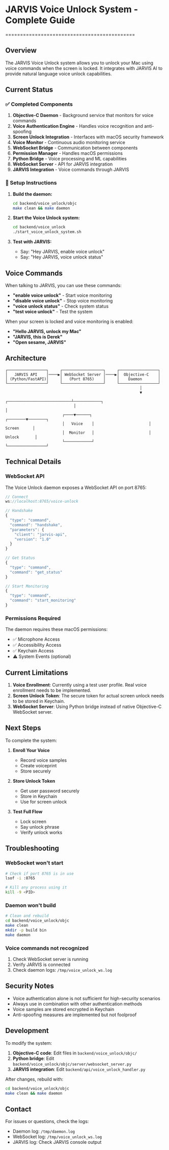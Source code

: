 # JARVIS Voice Unlock System - Complete Guide
============================================

## Overview

The JARVIS Voice Unlock system allows you to unlock your Mac using voice commands when the screen is locked. It integrates with JARVIS AI to provide natural language voice unlock capabilities.

## Current Status

### ✅ Completed Components

1. **Objective-C Daemon** - Background service that monitors for voice commands
2. **Voice Authentication Engine** - Handles voice recognition and anti-spoofing
3. **Screen Unlock Integration** - Interfaces with macOS security framework
4. **Voice Monitor** - Continuous audio monitoring service
5. **WebSocket Bridge** - Communication between components
6. **Permission Manager** - Handles macOS permissions
7. **Python Bridge** - Voice processing and ML capabilities
8. **WebSocket Server** - API for JARVIS integration
9. **JARVIS Integration** - Voice commands through JARVIS

### 🔧 Setup Instructions

1. **Build the daemon:**
   ```bash
   cd backend/voice_unlock/objc
   make clean && make daemon
   ```

2. **Start the Voice Unlock system:**
   ```bash
   cd backend/voice_unlock
   ./start_voice_unlock_system.sh
   ```

3. **Test with JARVIS:**
   - Say: "Hey JARVIS, enable voice unlock"
   - Say: "Hey JARVIS, voice unlock status"

## Voice Commands

When talking to JARVIS, you can use these commands:

- **"enable voice unlock"** - Start voice monitoring
- **"disable voice unlock"** - Stop voice monitoring  
- **"voice unlock status"** - Check system status
- **"test voice unlock"** - Test the system

When your screen is locked and voice monitoring is enabled:

- **"Hello JARVIS, unlock my Mac"**
- **"JARVIS, this is Derek"**
- **"Open sesame, JARVIS"**

## Architecture

```
┌─────────────────┐     ┌──────────────────┐     ┌─────────────────┐
│   JARVIS API    │────▶│ WebSocket Server │────▶│  Objective-C    │
│ (Python/FastAPI)│     │   (Port 8765)    │     │    Daemon       │
└─────────────────┘     └──────────────────┘     └─────────────────┘
                                                           │
                                                           ▼
                              ┌────────────────────────────┴────────────┐
                              │                                         │
                         ┌────▼──────┐                        ┌────────▼────────┐
                         │   Voice    │                        │     Screen      │
                         │  Monitor   │                        │    Unlock       │
                         └────────────┘                        └─────────────────┘
```

## Technical Details

### WebSocket API

The Voice Unlock daemon exposes a WebSocket API on port 8765:

```javascript
// Connect
ws://localhost:8765/voice-unlock

// Handshake
{
  "type": "command",
  "command": "handshake",
  "parameters": {
    "client": "jarvis-api",
    "version": "1.0"
  }
}

// Get Status
{
  "type": "command", 
  "command": "get_status"
}

// Start Monitoring
{
  "type": "command",
  "command": "start_monitoring"  
}
```

### Permissions Required

The daemon requires these macOS permissions:
- ✅ Microphone Access
- ✅ Accessibility Access  
- ✅ Keychain Access
- ⚠️ System Events (optional)

## Current Limitations

1. **Voice Enrollment**: Currently using a test user profile. Real voice enrollment needs to be implemented.
2. **Screen Unlock Token**: The secure token for actual screen unlock needs to be stored in Keychain.
3. **WebSocket Server**: Using Python bridge instead of native Objective-C WebSocket server.

## Next Steps

To complete the system:

1. **Enroll Your Voice**
   - Record voice samples
   - Create voiceprint
   - Store securely

2. **Store Unlock Token**
   - Get user password securely
   - Store in Keychain
   - Use for screen unlock

3. **Test Full Flow**
   - Lock screen
   - Say unlock phrase
   - Verify unlock works

## Troubleshooting

### WebSocket won't start
```bash
# Check if port 8765 is in use
lsof -i :8765

# Kill any process using it
kill -9 <PID>
```

### Daemon won't build
```bash
# Clean and rebuild
cd backend/voice_unlock/objc
make clean
mkdir -p build bin
make daemon
```

### Voice commands not recognized
1. Check WebSocket server is running
2. Verify JARVIS is connected
3. Check daemon logs: `/tmp/voice_unlock_ws.log`

## Security Notes

- Voice authentication alone is not sufficient for high-security scenarios
- Always use in combination with other authentication methods
- Voice samples are stored encrypted in Keychain
- Anti-spoofing measures are implemented but not foolproof

## Development

To modify the system:

1. **Objective-C code**: Edit files in `backend/voice_unlock/objc/`
2. **Python bridge**: Edit `backend/voice_unlock/objc/server/websocket_server.py`
3. **JARVIS integration**: Edit `backend/api/voice_unlock_handler.py`

After changes, rebuild with:
```bash
cd backend/voice_unlock/objc
make clean && make daemon
```

## Contact

For issues or questions, check the logs:
- Daemon log: `/tmp/daemon.log`
- WebSocket log: `/tmp/voice_unlock_ws.log`
- JARVIS log: Check JARVIS console output